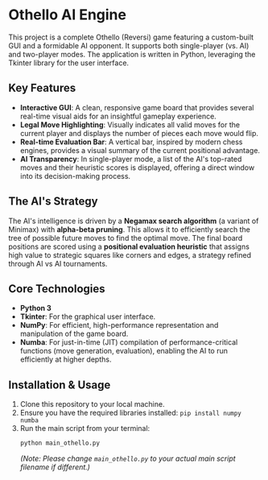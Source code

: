 # Othello AI Engine

This project is a complete Othello (Reversi) game featuring a custom-built GUI and a formidable AI opponent. It supports both single-player (vs. AI) and two-player modes. The application is written in Python, leveraging the Tkinter library for the user interface.

## Key Features

- **Interactive GUI**: A clean, responsive game board that provides several real-time visual aids for an insightful gameplay experience.
- **Legal Move Highlighting**: Visually indicates all valid moves for the current player and displays the number of pieces each move would flip.
- **Real-time Evaluation Bar**: A vertical bar, inspired by modern chess engines, provides a visual summary of the current positional advantage.
- **AI Transparency**: In single-player mode, a list of the AI's top-rated moves and their heuristic scores is displayed, offering a direct window into its decision-making process.

## The AI's Strategy

The AI's intelligence is driven by a **Negamax search algorithm** (a variant of Minimax) with **alpha-beta pruning**. This allows it to efficiently search the tree of possible future moves to find the optimal move. The final board positions are scored using a **positional evaluation heuristic** that assigns high value to strategic squares like corners and edges, a strategy refined through AI vs AI tournaments.

## Core Technologies

- **Python 3**
- **Tkinter**: For the graphical user interface.
- **NumPy**: For efficient, high-performance representation and manipulation of the game board.
- **Numba**: For just-in-time (JIT) compilation of performance-critical functions (move generation, evaluation), enabling the AI to run efficiently at higher depths.

## Installation & Usage

1.  Clone this repository to your local machine.
2.  Ensure you have the required libraries installed: `pip install numpy numba`
3.  Run the main script from your terminal:
    ```bash
    python main_othello.py
    ```
    *(Note: Please change `main_othello.py` to your actual main script filename if different.)*
